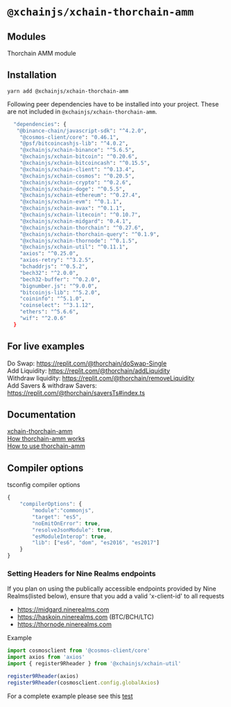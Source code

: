 # `@xchainjs/xchain-thorchain-amm`

## Modules

Thorchain AMM module

## Installation

```
yarn add @xchainjs/xchain-thorchain-amm
```

Following peer dependencies have to be installed into your project. These are not included in `@xchainjs/xchain-thorchain-amm`.

```bash
  "dependencies": {
   "@binance-chain/javascript-sdk": "^4.2.0",
    "@cosmos-client/core": "0.46.1",
    "@psf/bitcoincashjs-lib": "^4.0.2",
    "@xchainjs/xchain-binance": "^5.6.5",
    "@xchainjs/xchain-bitcoin": "^0.20.6",
    "@xchainjs/xchain-bitcoincash": "^0.15.5",
    "@xchainjs/xchain-client": "^0.13.4",
    "@xchainjs/xchain-cosmos": "^0.20.5",
    "@xchainjs/xchain-crypto": "^0.2.6",
    "@xchainjs/xchain-doge": "^0.5.5",
    "@xchainjs/xchain-ethereum": "^0.27.4",
    "@xchainjs/xchain-evm": "^0.1.1",
    "@xchainjs/xchain-avax": "^0.1.1",
    "@xchainjs/xchain-litecoin": "^0.10.7",
    "@xchainjs/xchain-midgard": "0.4.1",
    "@xchainjs/xchain-thorchain": "^0.27.6",
    "@xchainjs/xchain-thorchain-query": "^0.1.9",
    "@xchainjs/xchain-thornode": "^0.1.5",
    "@xchainjs/xchain-util": "^0.11.1",
    "axios": "^0.25.0",
    "axios-retry": "^3.2.5",
    "bchaddrjs": "^0.5.2",
    "bech32": "^2.0.0",
    "bech32-buffer": "^0.2.0",
    "bignumber.js": "^9.0.0",
    "bitcoinjs-lib": "^5.2.0",
    "coininfo": "^5.1.0",
    "coinselect": "^3.1.12",
    "ethers": "^5.6.6",
    "wif": "^2.0.6"
  }

```

## For live examples

Do Swap: https://replit.com/@thorchain/doSwap-Single \
Add Liquidity: https://replit.com/@thorchain/addLiquidity \
Withdraw liquidity: https://replit.com/@thorchain/removeLiquidity \
Add Savers & withdraw Savers: https://replit.com/@thorchain/saversTs#index.ts

## Documentation

[xchain-thorchain-amm](http://docs.xchainjs.org/xchain-thorchain-amm/) \
[How thorchain-amm works](http://docs.xchainjs.org/xchain-thorchain-amm/how-it-works.html)\
[How to use thorchain-amm](http://docs.xchainjs.org/xchain-thorchain-amm/how-to-use.html)

## Compiler options

tsconfig compiler options

```ts
{
    "compilerOptions": {
        "module":"commonjs",
        "target": "es5",
        "noEmitOnError": true,
        "resolveJsonModule": true,
        "esModuleInterop": true,
        "lib": ["es6", "dom", "es2016", "es2017"]
    }
}
```

### Setting Headers for Nine Realms endpoints

If you plan on using the publically accessible endpoints provided by Nine Realms(listed below), ensure that you add a valid 'x-client-id' to all requests

- https://midgard.ninerealms.com
- https://haskoin.ninerealms.com (BTC/BCH/LTC)
- https://thornode.ninerealms.com

Example

```typescript
import cosmosclient from '@cosmos-client/core'
import axios from 'axios'
import { register9Rheader } from '@xchainjs/xchain-util'

register9Rheader(axios)
register9Rheader(cosmosclient.config.globalAxios)
```

For a complete example please see this [test](https://github.com/xchainjs/xchainjs-lib/blob/master/packages/xchain-thorchain-amm/__e2e__/wallet.e2e.ts)
